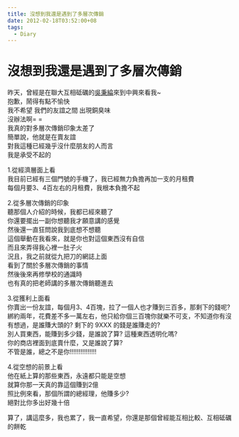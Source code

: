 ```yaml
---
title: 沒想到我還是遇到了多層次傳銷
date: 2012-02-18T03:52:00+08
tags:
  - Diary
---
```

# 沒想到我還是遇到了多層次傳銷

昨天，曾經是在聯大互相砥礪的[吳秉綸](http://www.facebook.com/phenomano)來到中興來看我~  
抱歉，鬧得有點不愉快  
我不希望 我們的友誼之間 出現銅臭味  
沒辦法啊= =  
我真的對多層次傳銷印象太差了  
簡單說，他就是在賣友誼  
對我這種已經幾乎沒什麼朋友的人而言  
我是承受不起的  
  
1.從經濟層面上看  
我目前已經有三個門號的手機了，我已經無力負擔再加一支的月租費  
每個月要3、4百左右的月租費，我根本負擔不起  
  
2.從多層次傳銷的印象  
聽那個人介紹的時候，我都已經來聽了  
你還要擺出一副你想聽我才願意講的感覺  
然後還一直狂問說我到底想不想聽  
這個舉動在我看來，就是你也對這個東西沒有自信  
而且來弄得我心裡一肚子火  
況且，我之前就從九把刀的網誌上面  
看到了關於多層次傳銷的事情  
然後後來再修學校的通識時  
也有真的把老師講的多層次傳銷聽進去  
  
3.從獲利上面看  
你賣出一份友誼，每個月3、4百塊，拉了一個人也才賺到三百多，那剩下的錢呢?  
綁約兩年，花費差不多一萬左右，他只給你個三百塊你就樂不可支，不知道你有沒有想過，是誰賺大頭的? 剩下的 9XXX 的錢是誰賺走的?  
別人買東西，能賺到多少錢，是誰說了算? 這種東西透明化嗎?  
你的商店裡面到底賣什麼，又是誰說了算?  
不管是誰，總之不是你!!!!!!!!!!!!!!!  
  
4.從空想的前景上看  
他在紙上算的那些東西，永遠都只能是空想  
就算你那一天真的靠這個賺到2億  
照比例來看，那個所謂的總經理，他賺多少?  
絕對比你多出好幾十倍  
  
算了，講這麼多，我也累了，我一直希望，你還是那個曾經能互相比較、互相砥礪的餅乾
